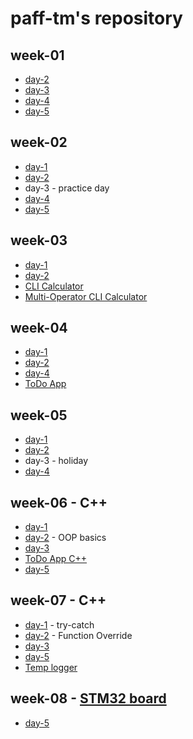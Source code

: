 # paff-tm's repository

## week-01
- [day-2](https://github.com/greenfox-academy/paff-tm/tree/master/week-01/day-2)
- [day-3](https://github.com/greenfox-academy/paff-tm/tree/master/week-01/day-3) 
- [day-4](https://github.com/greenfox-academy/paff-tm/tree/master/week-01/day-4)
- [day-5](https://github.com/greenfox-academy/paff-tm/tree/master/week-01/day-5)

## week-02
- [day-1](https://github.com/greenfox-academy/paff-tm/tree/master/week-02/day-1)
- [day-2](https://github.com/greenfox-academy/paff-tm/tree/master/week-02/day-2)
- day-3 - practice day
- [day-4](https://github.com/greenfox-academy/paff-tm/tree/master/week-02/day-4)
- [day-5](https://github.com/greenfox-academy/paff-tm/tree/master/week-02/day-5)

## week-03
- [day-1](https://github.com/greenfox-academy/paff-tm/tree/master/week-03/day-1)
- [day-2](https://github.com/greenfox-academy/paff-tm/tree/master/week-03/day-2)
- [CLI Calculator](https://github.com/greenfox-academy/paff-tm/tree/master/week-03/CLI_calc)
- [Multi-Operator CLI Calculator](https://github.com/greenfox-academy/paff-tm/tree/master/week-03/Multi-Operator_CLI_calc)

## week-04
- [day-1](https://github.com/greenfox-academy/paff-tm/tree/master/week-04/day-1)
- [day-2](https://github.com/greenfox-academy/paff-tm/tree/master/week-04/day-2)
- [day-4](https://github.com/greenfox-academy/paff-tm/tree/master/week-04/day-4)
- [ToDo App](https://github.com/greenfox-academy/paff-tm/tree/master/week-04/ToDo_App)

## week-05
- [day-1](https://github.com/greenfox-academy/paff-tm/tree/master/week-05/day-1)
- [day-2](https://github.com/greenfox-academy/paff-tm/tree/master/week-05/day-2)
- day-3 - holiday
- [day-4](https://github.com/greenfox-academy/paff-tm/tree/master/week-05/day-4)

## week-06 - C++
- [day-1](https://github.com/greenfox-academy/paff-tm/tree/master/week-06/day-1)
- [day-2](https://github.com/greenfox-academy/paff-tm/tree/master/week-06/day-2) - OOP basics
- [day-3](https://github.com/greenfox-academy/paff-tm/tree/master/week-06/day-3)
- [ToDo App C++](https://github.com/greenfox-academy/paff-tm/tree/master/week-06/ToDo-cpp)
- [day-5](https://github.com/greenfox-academy/paff-tm/tree/master/week-06/day-5)

## week-07 - C++
- [day-1](https://github.com/greenfox-academy/paff-tm/tree/master/week-07/day-1) - try-catch
- [day-2](https://github.com/greenfox-academy/paff-tm/tree/master/week-07/day-2) - Function Override
- [day-3](https://github.com/greenfox-academy/paff-tm/tree/master/week-07/day-3)
- [day-5](https://github.com/greenfox-academy/paff-tm/tree/master/week-07/day-5)
- [Temp logger](https://github.com/greenfox-academy/paff-tm/tree/master/week-07/Temp_logger)

## week-08 - [STM32 board](https://github.com/greenfox-academy/paff-tm/tree/master/STM32Cube_FW_F7_V1.8.0\Projects\STM32746G-Discovery\GreenFox)
- [day-5](https://github.com/greenfox-academy/paff-tm/tree/master/week-08/day-5)








